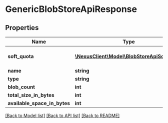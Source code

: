 # GenericBlobStoreApiResponse

## Properties
Name | Type | Description | Notes
------------ | ------------- | ------------- | -------------
**soft_quota** | [**\NexusClient\Model\BlobStoreApiSoftQuota**](BlobStoreApiSoftQuota.md) | Settings to control the soft quota | [optional] 
**name** | **string** |  | [optional] 
**type** | **string** |  | [optional] 
**blob_count** | **int** |  | [optional] 
**total_size_in_bytes** | **int** |  | [optional] 
**available_space_in_bytes** | **int** |  | [optional] 

[[Back to Model list]](../README.md#documentation-for-models) [[Back to API list]](../README.md#documentation-for-api-endpoints) [[Back to README]](../README.md)



